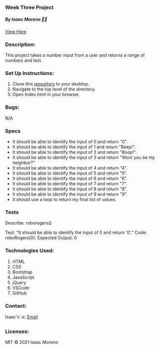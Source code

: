 ### Week Three Project

##### By Isaac Moreno 👨‍💻

[View Here](https://github.com/isaacrmoreno/week-three-project)

### Description:

This project takes a number input from a user and returns a range of numbers and text.

### Set Up Instructions:

1. Clone this [repository](https://github.com/isaacrmoreno/week-three-project.git) to your desktop.
2. Navigate to the top level of the directory.
3. Open Index.html in your browser.

### Bugs:

N/A

### Specs

* It should be able to identify the input of 0 and return "0".
* It should be able to identify the input of 1 and return "Beep!".
* It should be able to identify the input of 2 and return "Boop!".
* It should be able to identify the input of 3 and return "Wont you be my neighbor?"
* It should be able to identify the input of 4 and return "4".
* It should be able to identify the input of 5 and return "5".
* It should be able to identify the input of 6 and return "6".
* It should be able to identify the input of 7 and return "7".
* It should be able to identify the input of 8 and return "8".
* It should be able to identify the input of 9 and return "9".
* It should use a loop to return my final list of values.

### Tests

Describe: roborogers()

Test: "It should be able to identify the input of 0 and return '0'."
Code: roboRogers(0);
Expected Output: 0

### Technologies Used:

1. HTML
2. CSS
3. Bootstrap
4. JavaScript
5. jQuery
6. VSCode
7. GitHub

### Contact:

Isaac's ✉️ [Email](mailto:ipdxcreative@gmail.com)

### Licenses:

MIT &copy; 2021 Isaac Moreno
